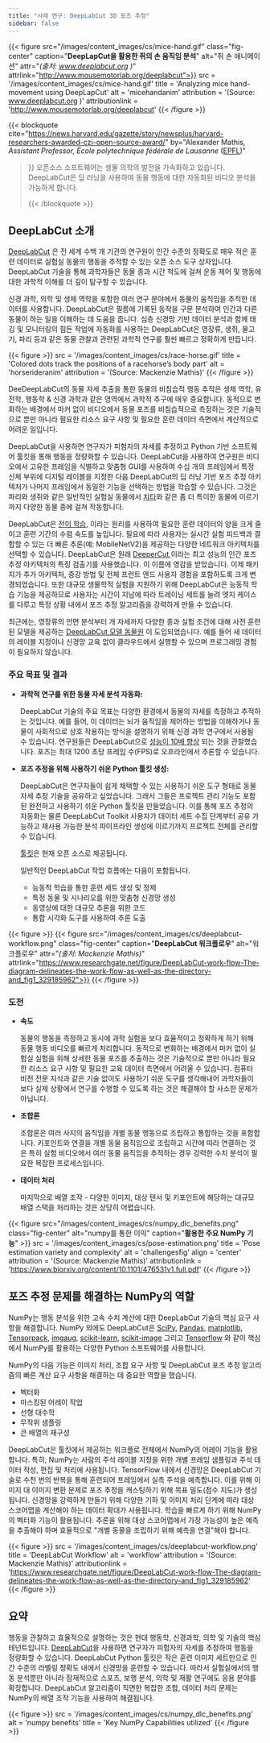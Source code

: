 ```yaml
---
title: "사례 연구: DeepLabCut 3D 포즈 추정"
sidebar: false
---
```


{{< figure src="/images/content_images/cs/mice-hand.gif" class="fig-center" caption="**DeepLapCut을 활용한 쥐의 손 움직임 분석**" alt="쥐 손 애니메이션" attr="*(출처: www.deeplabcut.org )*" attrlink="http://www.mousemotorlab.org/deeplabcut">}}
src = '/images/content_images/cs/mice-hand.gif' title = 'Analyzing mice hand-movement using DeepLapCut' alt = 'micehandanim' attribution = '(Source: www.deeplabcut.org )' attributionlink = 'http://www.mousemotorlab.org/deeplabcut'
{{< /figure >}}

{{< blockquote cite="https://news.harvard.edu/gazette/story/newsplus/harvard-researchers-awarded-czi-open-source-award/" by="Alexander Mathis, *Assistant Professor, École polytechnique fédérale de Lausanne* ([EPFL](https://www.epfl.ch/en/))"
> }} 오픈소스 소프트웨어는 생물 의학의 발전을 가속화하고 있습니다. DeepLabCut은 딥 러닝을 사용하여 동물 행동에 대한 자동화된 비디오 분석을 가능하게 합니다. 
> 
> {{< /blockquote >}}

## DeepLabCut 소개

[DeepLabCut](https://github.com/DeepLabCut/DeepLabCut) 은 전 세계 수백 개 기관의 연구원이 인간 수준의 정확도로 매우 적은 훈련 데이터로 실험실 동물의 행동을 추적할 수 있는 오픈 소스 도구 상자입니다. DeepLabCut 기술을 통해 과학자들은 동물 종과 시간 척도에 걸쳐 운동 제어 및 행동에 대한 과학적 이해를 더 깊이 탐구할 수 있습니다.

신경 과학, 의학 및 생체 역학을 포함한 여러 연구 분야에서 동물의 움직임을 추적한 데이터를 사용합니다. DeepLabCut은 필름에 기록된 동작을 구문 분석하여 인간과 다른 동물이 하는 일을 이해하는 데 도움을 줍니다. 심층 신경망 기반 데이터 분석과 함께 태깅 및 모니터링의 힘든 작업에 자동화를 사용하는 DeepLabCut은 영장류, 생쥐, 물고기, 파리 등과 같은 동물 관찰과 관련된 과학적 연구를 훨씬 빠르고 정확하게 만듭니다.

{{< figure >}}
src = '/images/content_images/cs/race-horse.gif' title = 'Colored dots track the positions of a racehorse’s body part' alt = 'horserideranim' attribution = '(Source: Mackenzie Mathis)'
{{< /figure >}}

DeeDeepLabCut의 동물 자세 추출을 통한 동물의 비침습적 행동 추적은 생체 역학, 유전학, 행동학 & 신경 과학과 같은 영역에서 과학적 추구에 매우 중요합니다. 동적으로 변화하는 배경에서 마커 없이 비디오에서 동물 포즈를 비침습적으로 측정하는 것은 기술적으로 뿐만 아니라 필요한 리소스 요구 사항 및 필요한 훈련 데이터 측면에서 계산적으로 어려운 일입니다.

DeepLabCut을 사용하면 연구자가 피험자의 자세를 추정하고 Python 기반 소프트웨어 툴킷을 통해 행동을 정량화할 수 있습니다.  DeepLabCut을 사용하여 연구원은 비디오에서 고유한 프레임을 식별하고 맞춤형 GUI를 사용하여 수십 개의 프레임에서 특정 신체 부위에 디지털 레이블을 지정한 다음 DeepLabCut의 딥 러닝 기반 포즈 추정 아키텍처가 나머지 프레임에서 동일한 기능을 선택하는 방법을 학습할 수 있습니다. 그것은 파리와 생쥐와 같은 일반적인 실험실 동물에서 [치타][cheetah-movement]와 같은 좀 더 특이한 동물에 이르기까지 다양한 동물 종에 걸쳐 작동합니다.

DeepLabCut은 [전이 학습](https://arxiv.org/pdf/1909.11229), 이라는 원리를 사용하여 필요한 훈련 데이터의 양을 크게 줄이고 훈련 기간의 수렴 속도를 높입니다.  필요에 따라 사용자는 실시간 실험 피드백과 결합할 수 있는 더 빠른 추론(예: MobileNetV2)을 제공하는 다양한 네트워크 아키텍처를 선택할 수 있습니다. DeepLabCut은 원래 [DeeperCut](https://arxiv.org/abs/1605.03170),이라는 최고 성능의 인간 포즈 추정 아키텍처의 특징 검출기를 사용했습니다. 이 이름에 영감을 받았습니다. 이제 패키지가 추가 아키텍처, 증강 방법 및 전체 프런트 엔드 사용자 경험을 포함하도록 크게 변경되었습니다. 또한 대규모 생물학적 실험을 지원하기 위해 DeepLabCut은 능동적 학습 기능을 제공하므로 사용자는 시간이 지남에 따라 트레이닝 세트를 늘려 엣지 케이스를 다루고 특정 상황 내에서 포즈 추정 알고리즘을 강력하게 만들 수 있습니다.

최근에는, 영장류의 안면 분석부터 개 자세까지 다양한 종과 실험 조건에 대해 사전 훈련된 모델을 제공하는 [DeepLabCut 모델 동물원](http://www.mousemotorlab.org/dlc-modelzoo) 이 도입되었습니다. 예를 들어 새 데이터의 레이블 지정이나 신경망 교육 없이 클라우드에서 실행할 수 있으며 프로그래밍 경험이 필요하지 않습니다.

### 주요 목표 및 결과

* **과학적 연구를 위한 동물 자세 분석 자동화:**

  DeepLabCut 기술의 주요 목표는 다양한 환경에서 동물의 자세를 측정하고 추적하는 것입니다. 예를 들어, 이 데이터는 뇌가 움직임을 제어하는 ​​방법을 이해하거나 동물이 사회적으로 상호 작용하는 방식을 설명하기 위해 신경 과학 연구에서 사용될 수 있습니다. 연구원들은 DeepLabCut으로 [성능이 10배 향상](https://www.biorxiv.org/content/10.1101/457242v1) 되는 것을 관찰했습니다. 포즈는 최대 1200 초당 프레임 수(FPS)로 오프라인에서 추론할 수 있습니다.

* **포즈 추정을 위해 사용하기 쉬운 Python 툴킷 생성:**

  DeepLabCut은 연구자들이 쉽게 채택할 수 있는 사용하기 쉬운 도구 형태로 동물 자세 추정 기술을 공유하고 싶었습니다. 그래서 그들은 프로젝트 관리 기능도 포함된 완전하고 사용하기 쉬운 Python 툴킷을 만들었습니다. 이를 통해 포즈 추정의 자동화는 물론 DeepLabCut Toolkit 사용자가 데이터 세트 수집 단계부터 공유 가능하고 재사용 가능한 분석 파이프라인 생성에 이르기까지 프로젝트 전체를 관리할 수 있습니다.

  [툴킷][DLCToolkit]은 현재 오픈 소스로 제공됩니다.

  일반적인 DeepLabCut 작업 흐름에는 다음이 포함됩니다.

  - 능동적 학습을 통한 훈련 세트 생성 및 정제
  - 특정 동물 및 시나리오를 위한 맞춤형 신경망 생성
  - 동영상에 대한 대규모 추론을 위한 코드
  - 통합 시각화 도구를 사용하여 추론 도출

{{< figure >}}
{{< figure src="/images/content_images/cs/deeplabcut-workflow.png" class="fig-center" caption="**DeepLabCut 워크플로우**" alt="워크플로우" attr="*(출처: Mackenzie Mathis)*" attrlink="https://www.researchgate.net/figure/DeepLabCut-work-flow-The-diagram-delineates-the-work-flow-as-well-as-the-directory-and_fig1_329185962">}}
{{< /figure >}}

### 도전

* **속도**

    동물의 행동을 측정하고 동시에 과학 실험을 보다 효율적이고 정확하게 하기 위해 동물 행동 비디오를 빠르게 처리합니다. 동적으로 변화하는 배경에서 마커 없이 실험실 실험을 위해 상세한 동물 포즈를 추출하는 것은 기술적으로 뿐만 아니라 필요한 리소스 요구 사항 및 필요한 교육 데이터 측면에서 어려울 수 있습니다. 컴퓨터 비전 전문 지식과 같은 기술 없이도 사용하기 쉬운 도구를 생각해내어 과학자들이 보다 실제 상황에서 연구를 수행할 수 있도록 하는 것은 해결해야 할 사소한 문제가 아닙니다.

* **조합론**

    조합론은 여러 사지의 움직임을 개별 동물 행동으로 조립하고 통합하는 것을 포함합니다. 키포인트와 연결을 개별 동물 움직임으로 조립하고 시간에 따라 연결하는 것은 특히 실험 비디오에서 여러 동물 움직임을 추적하는 경우 강력한 수치 분석이 필요한 복잡한 프로세스입니다.

* **데이터 처리**

    마지막으로 배열 조작 - 다양한 이미지, 대상 텐서 및 키포인트에 해당하는 대규모 배열 스택을 처리하는 것은 상당히 어렵습니다.

{{< figure src="/images/content_images/cs/numpy_dlc_benefits.png" class="fig-center" alt="numpy를 통한 이익" caption="**활용한 주요 NumPy 기능**" >}}
src = '/images/content_images/cs/pose-estimation.png' title = 'Pose estimation variety and complexity' alt = 'challengesfig' align = 'center' attribution = '(Source: Mackenzie Mathis)' attributionlink = 'https://www.biorxiv.org/content/10.1101/476531v1.full.pdf'
{{< /figure >}}

## 포즈 추정 문제를 해결하는 NumPy의 역할

NumPy는 행동 분석을 위한 고속 수치 계산에 대한 DeepLabCut 기술의 핵심 요구 사항을 해결합니다.  NumPy 외에도 DeepLabCut은 [SciPy](https://www.scipy.org), [Pandas](https://pandas.pydata.org), [matplotlib](https://matplotlib.org), [Tensorpack](https://github.com/tensorpack/tensorpack), [imgaug](https://github.com/aleju/imgaug), [scikit-learn](https://scikit-learn.org/stable/), [scikit-image](https://scikit-image.org) 그리고 [Tensorflow](https://www.tensorflow.org) 와 같이 핵심에서 NumPy를 활용하는 다양한 Python 소프트웨어를 사용합니다.

NumPy의 다음 기능은 이미지 처리, 조합 요구 사항 및 DeepLabCut 포즈 추정 알고리즘의 빠른 계산 요구 사항을 해결하는 데 중요한 역할을 했습니다.

* 벡터화
* 마스킹된 어레이 작업
* 선형 대수학
* 무작위 샘플링
* 큰 배열의 재구성

DeepLabCut은 툴킷에서 제공하는 워크플로 전체에서 NumPy의 어레이 기능을 활용합니다. 특히, NumPy는 사람의 주석 레이블 지정을 위한 개별 프레임 샘플링과 주석 데이터 작성, 편집 및 처리에 사용됩니다.  TensorFlow 내에서 신경망은 DeepLabCut 기술로 수천 번의 반복을 통해 훈련되어 프레임에서 실측 주석을 예측합니다. 이를 위해 이미지 대 이미지 변환 문제로 포즈 추정을 캐스팅하기 위해 목표 밀도(점수 지도)가 생성됩니다. 신경망을 강력하게 만들기 위해 다양한 기하 및 이미지 처리 단계에 따라 대상 스코어맵을 계산해야 하는 데이터 확대가 사용됩니다. 학습을 빠르게 하기 위해 NumPy의 벡터화 기능이 활용됩니다. 추론을 위해 대상 스코어맵에서 가장 가능성이 높은 예측을 추출해야 하며 효율적으로 "개별 동물을 조립하기 위해 예측을 연결"해야 합니다.

{{< figure >}}
src = '/images/content_images/cs/deeplabcut-workflow.png' title = 'DeepLabCut Workflow' alt = 'workflow' attribution = '(Source: Mackenzie Mathis)' attributionlink = 'https://www.researchgate.net/figure/DeepLabCut-work-flow-The-diagram-delineates-the-work-flow-as-well-as-the-directory-and_fig1_329185962'
{{< /figure >}}

## 요약

행동을 관찰하고 효율적으로 설명하는 것은 현대 행동학, 신경과학, 의학 및 기술의 핵심 테넌트입니다. [DeepLabCut](http://orga.cvss.cc/wp-content/uploads/2019/05/NathMathis2019.pdf)을 사용하면 연구자가 피험자의 자세를 추정하여 행동을 정량화할 수 있습니다. DeepLabCut Python 툴킷은 작은 훈련 이미지 세트만으로 인간 수준의 라벨링 정확도 내에서 신경망을 훈련할 수 있습니다. 따라서 실험실에서의 행동 분석뿐만 아니라 잠재적으로 스포츠, 보행 분석, 의학 및 재활 연구에도 응용 분야를 확장합니다. DeepLabCut 알고리즘이 직면한 복잡한 조합, 데이터 처리 문제는 NumPy의 배열 조작 기능을 사용하여 해결됩니다.

{{< figure >}}
src = '/images/content_images/cs/numpy_dlc_benefits.png' alt = 'numpy benefits' title = 'Key NumPy Capabilities utilized'
{{< /figure >}}

[cheetah-movement]: https://www.technologynetworks.com/neuroscience/articles/interview-a-deeper-cut-into-behavior-with-mackenzie-mathis-327618

[DLCToolkit]: https://github.com/DeepLabCut/DeepLabCut
